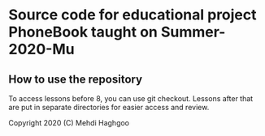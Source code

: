 # Source code for educational project PhoneBook taught on Summer-2020-Mu

## How to use the repository
To access lessons before 8, you can use git checkout. Lessons after that are put in separate directories for easier access and review. 


Copyright 2020 (C) Mehdi Haghgoo
